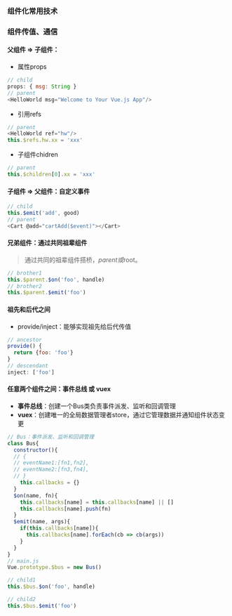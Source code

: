 ### 组件化常用技术

### 组件传值、通信

#### 父组件 => 子组件：
- 属性props
```js
// child
props: { msg: String }
// parent
<HelloWorld msg="Welcome to Your Vue.js App"/>
```

- 引用refs
```js
// parent
<HelloWorld ref="hw"/>
this.$refs.hw.xx = 'xxx'
```

- 子组件chidren
```js
// parent
this.$children[0].xx = 'xxx'
```

#### 子组件 => 父组件：自定义事件
```js
// child
this.$emit('add', good)
// parent
<Cart @add="cartAdd($event)"></Cart>
```
#### 兄弟组件：通过共同祖辈组件
> 通过共同的祖辈组件搭桥，$parent或$root。
```js
// brother1
this.$parent.$on('foo', handle)
// brother2
this.$parent.$emit('foo')
```

#### 祖先和后代之间
- provide/inject：能够实现祖先给后代传值
```js
// ancestor
provide() {
  return {foo: 'foo'}
} 
// descendant
inject: ['foo']
```


#### 任意两个组件之间：事件总线 或 vuex
- **事件总线**：创建一个Bus类负责事件派发、监听和回调管理
- **vuex**：创建唯一的全局数据管理者store，通过它管理数据并通知组件状态变更

```js
// Bus：事件派发、监听和回调管理
class Bus{
  constructor(){
  // {
  // eventName1:[fn1,fn2],
  // eventName2:[fn3,fn4],
  // }
    this.callbacks = {}
  } 
  $on(name, fn){
    this.callbacks[name] = this.callbacks[name] || []
    this.callbacks[name].push(fn)
  }
  $emit(name, args){
    if(this.callbacks[name]){
      this.callbacks[name].forEach(cb => cb(args))
    }
  }
} 
// main.js
Vue.prototype.$bus = new Bus()

// child1
this.$bus.$on('foo', handle)

// child2
this.$bus.$emit('foo')
```